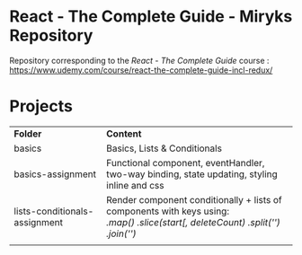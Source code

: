 # React - The Complete Guide - Miryks Repository
Repository corresponding to the <i>React - The Complete Guide</i> course : https://www.udemy.com/course/react-the-complete-guide-incl-redux/

<h1>Projects</h1>
<table>
  <tr>
    <td><b>Folder</b></td>
    <td><b>Content</b></td>
  </tr>
  <tr>
    <td>basics</td>
    <td>Basics, Lists & Conditionals</td>
  </tr>
  <tr>
    <td>basics-assignment</td>
    <td>Functional component, eventHandler, two-way binding, state updating, styling inline and css</td>
  </tr>
  <tr>
    <td>lists-conditionals-assignment</td>
    <td>Render component conditionally  + lists of components with keys using:</br>
      <i>.map() .slice(start[, deleteCount) .split('') .join('')</i>
    </td>
  </tr>
  <tr>
    <td></td>
    <td></td>
  </tr>
</table>

